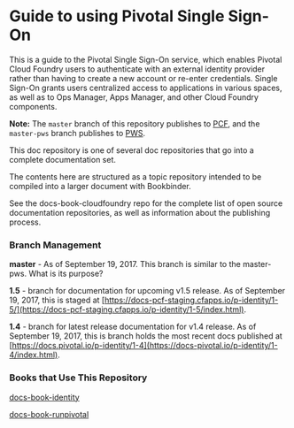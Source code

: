 # Guide to using Pivotal Single Sign-On

This is a guide to the Pivotal Single Sign-On service, which enables Pivotal Cloud Foundry users to
authenticate with an external identity provider rather than having to create a new account or re-enter credentials. Single Sign-On grants users centralized access to applications in various spaces, as well as to Ops Manager, Apps Manager, and other Cloud Foundry components.

<strong>Note:</strong> The <code>master</code> branch of this repository publishes to <a href ="https://docs.pivotal.io">PCF</a>, and the <code>master-pws</code> branch publishes to <a href="https://docs.run.pivotal.io">PWS</a>.

This doc repository is one of several doc repositories that go into a complete documentation set.

The contents here are structured as a topic repository intended to be compiled into a larger document with Bookbinder.

See the docs-book-cloudfoundry repo for the complete list of open source documentation repositories, as well as information about the publishing process.

### Branch Management

**master** - As of September 19, 2017. This branch is similar to the master-pws. What is its purpose?

**1.5** - branch for documentation for upcoming v1.5 release. As of September 19, 2017, this is staged at [https://docs-pcf-staging.cfapps.io/p-identity/1-5/](https://docs-pcf-staging.cfapps.io/p-identity/1-5/index.html).

**1.4** - branch for latest release documentation for v1.4 release. As of September 19, 2017, this is branch holds the most recent docs published at [https://docs.pivotal.io/p-identity/1-4](https://docs-pivotal.io/p-identity/1-4/index.html).

### Books that Use This Repository

[docs-book-identity](https://github.com/pivotal-cf/docs-book-identity/blob/master/config.yml)

[docs-book-runpivotal](https://github.com/pivotal-cf/docs-book-runpivotal/blob/master/config.yml)
